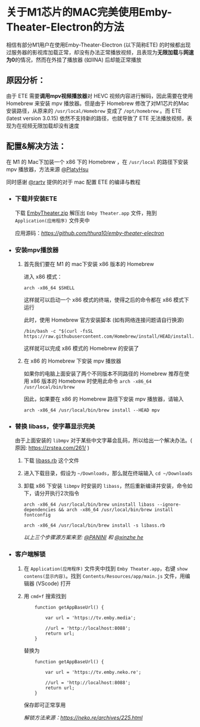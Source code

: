# 关于M1芯片的MAC完美使用Emby-Theater-Electron的方法

相信有部分M1用户在使用Emby-Theater-Electron (以下简称ETE) 的时候都出现过服务器的影视库加载正常，却没有办法正常播放视频，且表现为**无限加载**与**网速为0**的情况，然而在外挂了播放器 (如IINA) 后却能正常播放

## 原因分析：

由于 ETE 需要**调用mpv视频播放器**对 HEVC 视频内容进行解码，因此需要在使用 Homebrew 来安装 mpv 播放器。但是由于 Homebrew 修改了对M1芯片的Mac安装路径，从原来的 `/usr/local/Homebrew` 变成了 `/opt/homebrew` 。而 ETE (latest version 3.0.15) 依然不支持新的路径，也就导致了 ETE 无法播放视频，表现为在视频无限加载却没有速度

## 配置&解决方法：

在 M1 的 Mac下加装一个 x86 下的 Homebrew ，在 `/usr/local` 的路径下安装 mpv 播放器，方法来源 [@PlatyHsu](https://sspai.com/post/63935)

同时感谢 [@rartv](https://github.com/rartv/EmbyPublic/tree/test/Emby%20Theater) 提供的对于 mac 配置 ETE 的编译与教程

- ### 下载并安装ETE

  下载 [EmbyTheater.zip](https://github.com/rartv/EmbyPublic/tree/test/Emby%20Theater) 解压出 `Emby Theater.app` 文件，拖到 `Application(应用程序)` 文件夹中

  应用源码：*https://github.com/thura10/emby-theater-electron*

- ### 安装mpv播放器

  1. 首先我们要在 M1 的 mac下安装 x86 版本的 Homebrew

     进入 x86 模式：

     ```
     arch -x86_64 $SHELL
     ```

     这样就可以启动一个 x86 模式的终端，使得之后的命令都在 x86 模式下运行

     此时，使用 Homebrew 官方安装脚本 (如有网络连接问题请自行换源)

     ```
     /bin/bash -c "$(curl -fsSL https://raw.githubusercontent.com/Homebrew/install/HEAD/install.sh)"
     ```

     这样就可以完成 x86 模式的 Homebrew 的安装了

  2. 在 x86 的 Homebrew 下安装 mpv 播放器

     如果你的电脑上面安装了两个不同版本不同路径的 Homebrew 推荐在使用 x86 版本的 Homebrew 时使用此命令 `arch -x86_64 /usr/local/bin/brew` 

     因此，如果要在 x86 的 Homebrew 路径下安装 mpv 播放器，请输入

     ```
     arch -x86_64 /usr/local/bin/brew install --HEAD mpv
     ```

- ### 替换 libass，使字幕显示完美

  由于上面安装的 `libmpv` 对于某些中文字幕会乱码，所以给出一个解决办法。( 原因: https://zrstea.com/261/ )

  1. 下载 [libass.rb](https://github.com/rartv/EmbyPublic/releases/download/0.0.33/libass.rb) 这个文件

  2. 进入下载目录，假设为 `~/Downloads`，那么就在终端输入 `cd ~/Downloads` 

  3. 卸载 x86 下安装 `libmpv` 时安装的 `libass`，然后重新编译并安装，命令如下，请分开执行2次指令

     ```
     arch -x86_64 /usr/local/bin/brew uninstall libass --ignore-dependencies && arch -x86_64 /usr/local/bin/brew install fontconfig 
     ```

     ```
     arch -x86_64 /usr/local/bin/brew install -s libass.rb
     ```

     *以上三个步骤源方案来至: [@PANINI](https://t.me/PAN1N1) 和 [@xinzhe he](https://t.me/hexinzhe)*

- ### 客户端解锁

  1. 在 `Application(应用程序)` 文件夹中找到 `Emby Theater.app`，右键 `show contens(显示内容)`。找到 `Contents/Resources/app/main.js` 文件，用编辑器 (VScode) 打开

  2. 用 `cmd+f` 搜索找到

     ```
         function getAppBaseUrl() {
     
             var url = 'https://tv.emby.media';
     
             //url = 'http://localhost:8088';
             return url;
         }
     ```

     替换为

     ```
         function getAppBaseUrl() {
     
             var url = 'https://tv.emby.neko.re';
     
             //url = 'http://localhost:8088';
             return url;
         }
     ```

     保存即可正常享用

     *解锁方法来源：https://neko.re/archives/225.html*

